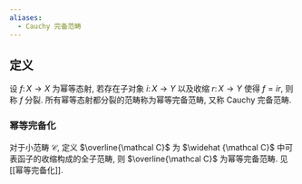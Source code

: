 ```yaml
---
aliases:
  - Cauchy 完备范畴
---
```



## 定义

设 $f\colon X\to X$ 为幂等态射, 若存在子对象 $i\colon X\to Y$ 以及收缩 $r\colon X\to Y$ 使得 $f=ir$, 则称 $f$ 分裂. 所有幂等态射都分裂的范畴称为幂等完备范畴, 又称 Cauchy 完备范畴.

### 幂等完备化

对于小范畴 $\mathcal C$, 定义 $\overline{\mathcal C}$ 为 $\widehat {\mathcal C}$ 中可表函子的收缩构成的全子范畴, 则 $\overline{\mathcal C}$ 为幂等完备范畴. 见[[幂等完备化]].